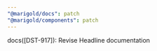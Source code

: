 ```yaml
---
"@marigold/docs": patch
"@marigold/components": patch
---
```


docs([DST-917]): Revise Headline documentation
